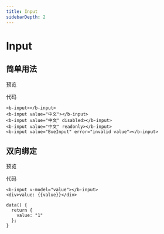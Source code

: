 ```yaml
---
title: Input
sidebarDepth: 2
---
```



# Input

<h2>简单用法</h2>

预览

<clientOnly>
  <input-demo-1></input-demo-1>
</clientOnly>

代码

```
<b-input></b-input>
<b-input value="中文"></b-input>
<b-input value="中文" disabled></b-input>
<b-input value="中文" readonly></b-input>
<b-input value="BueInput" error="invalid value"></b-input>
```

<h2>双向绑定</h2>

预览

<clientOnly>
  <input-demo-2></input-demo-2>
</clientOnly>

代码

```
<b-input v-model="value"></b-input>
<div>value: {{value}}</div>

data() {
  return {
    value: "1"
  };
}
```

